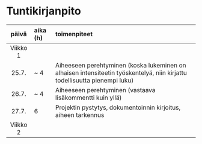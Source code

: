 # Tuntikirjanpito

| päivä   | aika (h) | toimenpiteet |
| :----:|:--------| :----------|
| Viikko 1 |   
| 25.7. | ~ 4 | Aiheeseen perehtyminen (koska lukeminen on alhaisen intensiteetin työskentelyä, niin kirjattu todellisuutta pienempi luku) |
| 26.7. | ~ 4 | Aiheeseen perehtyminen (vastaava lisäkommentti kuin yllä) |
| 27.7. | 6 | Projektin pystytys, dokumentoinnin kirjoitus, aiheen tarkennus |
| Viikko 2 | 
